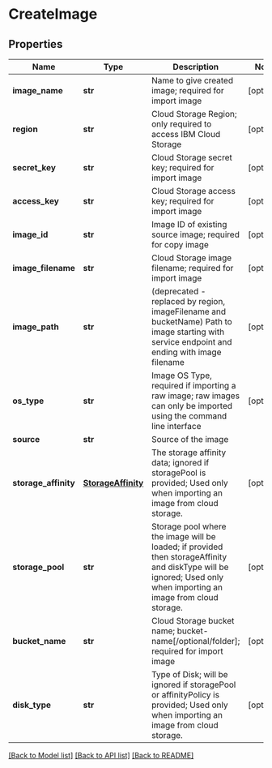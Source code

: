 # CreateImage

## Properties
Name | Type | Description | Notes
------------ | ------------- | ------------- | -------------
**image_name** | **str** | Name to give created image; required for import image | [optional] 
**region** | **str** | Cloud Storage Region; only required to access IBM Cloud Storage | [optional] 
**secret_key** | **str** | Cloud Storage secret key; required for import image | [optional] 
**access_key** | **str** | Cloud Storage access key; required for import image | [optional] 
**image_id** | **str** | Image ID of existing source image; required for copy image | [optional] 
**image_filename** | **str** | Cloud Storage image filename; required for import image | [optional] 
**image_path** | **str** | (deprecated - replaced by region, imageFilename and bucketName) Path to image starting with service endpoint and ending with image filename | [optional] 
**os_type** | **str** | Image OS Type, required if importing a raw image; raw images can only be imported using the command line interface | [optional] 
**source** | **str** | Source of the image | 
**storage_affinity** | [**StorageAffinity**](StorageAffinity.md) | The storage affinity data; ignored if storagePool is provided; Used only when importing an image from cloud storage. | [optional] 
**storage_pool** | **str** | Storage pool where the image will be loaded; if provided then storageAffinity and diskType will be ignored; Used only when importing an image from cloud storage. | [optional] 
**bucket_name** | **str** | Cloud Storage bucket name; bucket-name[/optional/folder]; required for import image | [optional] 
**disk_type** | **str** | Type of Disk; will be ignored if storagePool or affinityPolicy is provided; Used only when importing an image from cloud storage. | [optional] 

[[Back to Model list]](../README.md#documentation-for-models) [[Back to API list]](../README.md#documentation-for-api-endpoints) [[Back to README]](../README.md)


